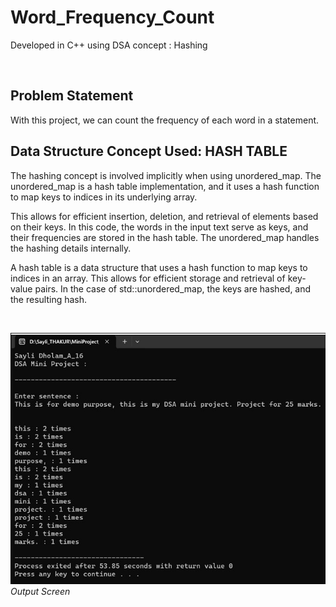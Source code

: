 # Word_Frequency_Count
Developed in C++ using DSA concept : Hashing 

<br/>

## Problem Statement
With this project, we can count the frequency of each word in a statement. 
<br/>

## Data Structure Concept Used: HASH TABLE

The hashing concept is involved implicitly when using unordered_map. The 
unordered_map is a hash table implementation, and it uses a hash function to 
map keys to indices in its underlying array.  

This allows for efficient insertion, deletion, and retrieval of elements based on 
their keys. In this code, the words in the input text serve as keys, and their 
frequencies are stored in the hash table. The unordered_map handles the 
hashing details internally. 
 
A hash table is a data structure that uses a hash function to map keys to indices 
in an array. This allows for efficient storage and retrieval of key-value pairs. In 
the case of std::unordered_map, the keys are hashed, and the resulting hash.

<br/>

![Output](output.jpg)
<br/>*Output Screen*
